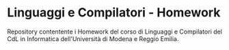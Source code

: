 # Linguaggi e Compilatori - Homework
Repository contentente i Homework del corso di Linguaggi e Compilatori del CdL in Informatica dell'Università di Modena e Reggio Emilia.
